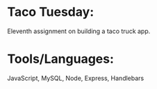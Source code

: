 # Taco Tuesday:

Eleventh assignment on building a taco truck app.

# Tools/Languages:

JavaScript, MySQL, Node, Express, Handlebars

